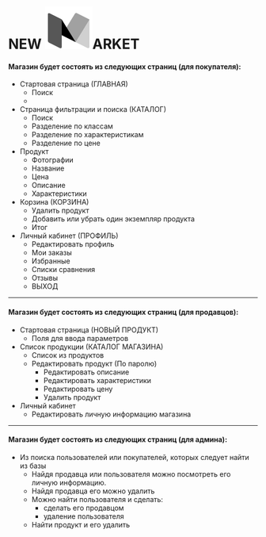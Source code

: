 # NEW ![](./Photo/start.png)ARKET

#### Магазин будет состоять из следующих страниц (для покупателя):
* Стартовая страница (ГЛАВНАЯ)
  * Поиск
  * 
* Страница фильтрации и поиска (КАТАЛОГ)
  * Поиск
  * Разделение по классам
  * Разделение по характеристикам
  * Разделение по цене
* Продукт
  * Фотографии
  * Название
  * Цена
  * Описание
  * Характеристики
* Корзина (КОРЗИНА)
  * Удалить продукт
  * Добавить или убрать один экземпляр продукта
  * Итог
* Личный кабинет (ПРОФИЛЬ)
  * Редактировать профиль
  * Мои заказы
  * Избранные
  * Списки сравнения
  * Отзывы
  * ВЫХОД
 ---
#### Магазин будет состоять из следующих страниц (для продавцов):
* Стартовая страница (НОВЫЙ ПРОДУКТ)
  * Поля для ввода параметров 
* Список продукции (КАТАЛОГ МАГАЗИНА)
  * Список из продуктов
  * Редактировать продукт (По паролю)
    * Редактировать описание
    * Редактировать характеристики
    * Редактировать цену
    * Удалить продукт
* Личный кабинет 
  * Редактировать личную информацию магазина
---
#### Магазин будет состоять из следующих страниц (для админа):
* Из поиска пользователей или покупателей, которых следует найти из базы
  * Найдя продавца или пользователя можно посмотреть его личную информацию. 
  * Найдя продавца его можно удалить
  * Можно найти пользователя и сделать:
    * сделать его продавцом
    * удаление пользователя
  * Найти продукт и его удалить